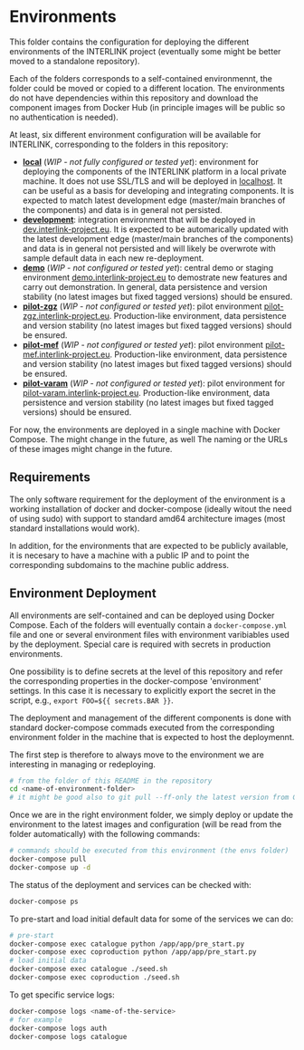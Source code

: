 
# Environments

This folder contains the configuration for deploying the different environments of the INTERLINK project (eventually some might be better moved to a standalone repository).

Each of the folders corresponds to a self-contained environmennt, the folder could be moved or copied to a different location.
The environments do not have dependencies within this repository and download the component images from Docker Hub (in principle images will be public so no authentication is needed).

At least, six different environment configuration will be available for INTERLINK, corresponding to the folders in this repository:

- [**local**](./local) (*WIP - not fully configured or tested yet*): environment for deploying the components of the INTERLINK platform in a local private machine. It does not use SSL/TLS and will be deployed in [localhost](http://localhost). It can be useful as a basis for developing and integrating components. It is expected to match latest development edge (master/main branches of the components) and data is in general not persisted.
- [**development**](./development): integration environment that will be deployed in [dev.interlink-project.eu](https://dev.interlink-project.eu). It is expected to be automarically updated with the latest development edge (master/main branches of the components) and data is in general not persisted and will likely be overwrote with sample default data in each new re-deployment.
- [**demo**](./demo) (*WIP - not configured or tested yet*): central demo or staging environment [demo.interlink-project.eu](https://demo.interlink-project.eu) to demostrate new features and carry out demonstration. In general, data persistence and version stability (no latest images but fixed tagged versions) should be ensured.
- [**pilot-zgz**](./pilot-zgz) (*WIP - not configured or tested yet*): pilot environment [pilot-zgz.interlink-project.eu](https://pilot-zgz.interlink-project.eu). Production-like environment, data persistence and version stability (no latest images but fixed tagged versions) should be ensured.
- [**pilot-mef**](./pilot-mef) (*WIP - not configured or tested yet*): pilot environment [pilot-mef.interlink-project.eu](https://pilot-mef.interlink-project.eu). Production-like environment, data persistence and version stability (no latest images but fixed tagged versions) should be ensured.
- [**pilot-varam**](./pilot-varam) (*WIP - not configured or tested yet*): pilot environment for [pilot-varam.interlink-project.eu](https://pilot-varam.interlink-project.eu). Production-like environment, data persistence and version stability (no latest images but fixed tagged versions) should be ensured.

For now, the environments are deployed in a single machine with Docker Compose. The might change in the future, as well The naming or the URLs of these images might change in the future.

## Requirements

The only software requirement for the deployment of the environment is a working installation of docker and docker-compose (ideally witout the need of using sudo) with support to standard amd64 architecture images (most standard installations would work).

In addition, for the environments that are expected to be publicly available, it is necesary to have a machine with a public IP and to point the corresponding subdomains to the machine public address.

## Environment Deployment

All environments are self-contained and can be deployed using Docker Compose. Each of the folders will eventually contain a `docker-compose.yml` file and one or several environment files with environment varibiables used by the deployment. Special care is required with secrets in production environments. 

One possibility is to define secrets at the level of this repository and refer the corresponding properties in the docker-compose 'environment' settings. In this case it is necessary to explicitly export the secret in the script, e.g., ``export FOO=${{ secrets.BAR }}``.



The deployment and management of the different components is done with standard docker-compose commads executed from the corresponding environment folder in the machine that is expected to host the deploymennt.

The first step is therefore to always move to the environment we are interesting in managing or redeploying.

```bash
# from the folder of this README in the repository
cd <name-of-environment-folder>
# it might be good also to git pull --ff-only the latest version from Github
```

Once we are in the right environment folder, we simply deploy or update the environment to the latest images and configuration (will be read from the folder automatically) with the following commands:

```bash
# commands should be executed from this environment (the envs folder)
docker-compose pull
docker-compose up -d
```

The status of the deployment and services can be checked with:

```bash
docker-compose ps
```

To pre-start and load initial default data for some of the services we can do:

```bash
# pre-start
docker-compose exec catalogue python /app/app/pre_start.py
docker-compose exec coproduction python /app/app/pre_start.py
# load initial data
docker-compose exec catalogue ./seed.sh
docker-compose exec coproduction ./seed.sh
```

To get specific service logs:

```bash
docker-compose logs <name-of-the-service>
# for example
docker-compose logs auth
docker-compose logs catalogue
```
